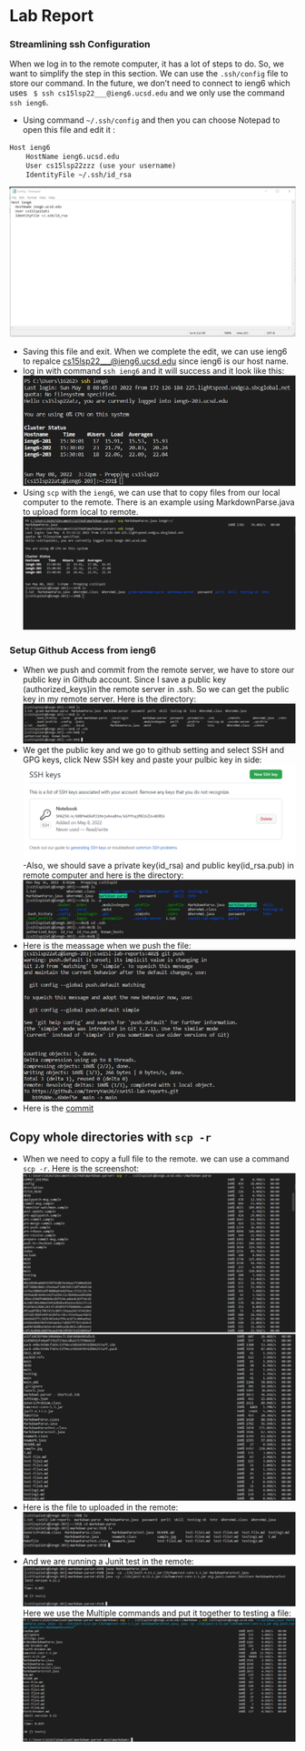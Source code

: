 # Lab Report

### Streamlining ssh Configuration
When we log in to the remote computer, it has a lot of steps to do. So, we want to simplify the step in this section. We can use the `.ssh/config` file to store our command. In the future, we don’t need to connect to ieng6 which uses ` $ ssh cs15lsp22___@ieng6.ucsd.edu` and we only use the command `ssh ieng6`. 
- Using command `~/.ssh/config` and then you can choose Notepad to open this file and edit it :
```
Host ieng6
    HostName ieng6.ucsd.edu
    User cs15lsp22zzz (use your username)
    IdentityFile ~/.ssh/id_rsa
```
![image](lab3/1.1.png)
- Saving this file and exit. When we complete the edit, we can use ieng6 to repalce cs15lsp22___@ieng6.ucsd.edu since ieng6 is our host name.
- log in with command `ssh ieng6` and it will success and it look like this:
![image](lab3/1.2.png)
- Using `scp` with the `ieng6`, we can use that to copy files from our local computer to the remote. There is an example using MarkdownParse.java to upload form local to remote.
![image](lab3/1.3.png)
### Setup Github Access from ieng6
- When we push and commit from the remote server, we have to store our public key in Github account. Since I save a public key (authorized_keys)in the remote server in .ssh. So we can get the public key in my remote server. Here is the directory:
 ![image](lab3/1.4.PNG)
- We get the public key and we go to github setting and select SSH and GPG keys, click New SSH key and paste your pulbic key in side:
![image](lab3/1.5.PNG)
-Also, we should save a private key(id_rsa) and public key(id_rsa.pub) in remote computer and here is the directory:
![image](lab3/2.5.PNG)
- Here is the meassage when we push the file:
![image](lab3/1.8.PNG)
- Here is the [commit](https://github.com/TerryYan26/cse15l-lab-reports/commit/6b0ef5eda64c0b3179733a49f61842560127c47f)

## Copy whole directories with `scp -r`
- When we need to copy a full file to the remote. we can use a command `scp -r`. Here is the screenshot:
![image](lab3/2.0.PNG)
![image](lab3/2.1.PNG)
- Here is the file to uploaded in the remote:
![image](lab3/2.2.PNG)
- And we are running a Junit test in the remote: 
![image](lab3/2.3.PNG)
Here we use the Multiple commands and put it together to testing a file:
![image](lab3/2.6.PNG)

